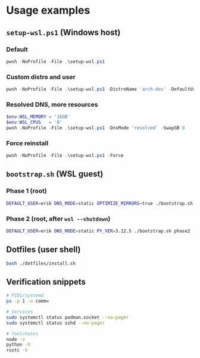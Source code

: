 # Usage examples

## `setup-wsl.ps1` (Windows host)

### Default

```powershell
pwsh -NoProfile -File .\setup-wsl.ps1
```

### Custom distro and user

```powershell
pwsh -NoProfile -File .\setup-wsl.ps1 -DistroName 'arch-dev' -DefaultUser 'alice'
```

### Resolved DNS, more resources

```powershell
$env:WSL_MEMORY = '16GB'
$env:WSL_CPUS   = '8'
pwsh -NoProfile -File .\setup-wsl.ps1 -DnsMode 'resolved' -SwapGB 8
```

### Force reinstall

```powershell
pwsh -NoProfile -File .\setup-wsl.ps1 -Force
```

## `bootstrap.sh` (WSL guest)

### Phase 1 (root)

```bash
DEFAULT_USER=erik DNS_MODE=static OPTIMIZE_MIRRORS=true ./bootstrap.sh phase1
```

### Phase 2 (root, after `wsl --shutdown`)

```bash
DEFAULT_USER=erik DNS_MODE=static PY_VER=3.12.5 ./bootstrap.sh phase2
```

## Dotfiles (user shell)

```bash
bash ./dotfiles/install.sh
```

## Verification snippets

```bash
# PID1/systemd
ps -p 1 -o comm=

# Services
sudo systemctl status podman.socket --no-pager
sudo systemctl status sshd --no-pager

# Toolchains
node -v
python -V
rustc -V
```
